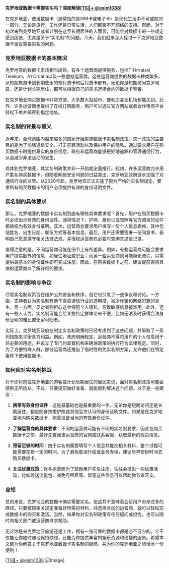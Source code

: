 **克罗地亚数据卡需要实名吗？深度解读[[TG💪+ @esim1088](https://t.me/s/esim1088)]**

在克罗地亚，使用数据卡（通常指的是SIM卡或电子卡）是现代生活中不可或缺的一部分。无论是旅行、工作还是日常生活，人们都离不开网络的支持。然而，对于初次来到克罗地亚或者计划在这里长期居住的人而言，可能会对数据卡的一些规定感到困惑，尤其是关于“实名制”的问题。今天，我们就来深入探讨一下克罗地亚数据卡是否需要实名的问题。

### 克罗地亚数据卡的基本情况

克罗地亚的数据卡市场相当成熟，有多个运营商提供服务，包括T-Hrvatski Telekom、A1 Croatia以及一些虚拟运营商。这些运营商提供的数据卡种类繁多，从短期旅游卡到长期使用的预付费卡和后付费卡都有。无论你是短期访问克罗地亚，还是计划长期居住，都可以根据自己的需求选择合适的数据卡套餐。

在克罗地亚购买数据卡非常方便，大多数大型超市、便利店甚至机场都能买到。此外，许多运营商也提供了在线订购服务，用户可以通过官方网站或者合作电商平台轻松下单并邮寄到指定地址。

### 实名制的背景与意义

近年来，全球范围内越来越多的国家开始实施数据卡实名制政策。这一政策的主要目的是为了加强通信安全、打击犯罪活动以及保护用户的隐私。通过要求用户在购买数据卡时提供真实的身份信息，政府和运营商能够更好地追踪和管理通信行为，从而减少非法活动的发生。

具体到克罗地亚，其实名制政策并非一开始就全面推行。起初，许多运营商允许用户匿名购买数据卡，但随着网络安全问题的日益突出，克罗地亚政府逐步加强了对通信行业的监管。从2020年起，克罗地亚正式实施了更为严格的实名制规定，要求所有购买数据卡的用户必须提供有效的身份证明文件。

### 实名制的具体要求

那么，克罗地亚的数据卡实名制到底有哪些具体要求呢？首先，用户在购买数据卡时必须出示有效的身份证件。通常情况下，护照、身份证或驾照等官方颁发的证件都被视为有效身份证明。其次，运营商会要求用户填写一份个人信息表格，其中包括姓名、出生日期、联系方式等基本信息。最后，用户还需要签署一份同意书，表明自己愿意遵守相关法律法规，并授权运营商在必要时查询其通信记录。

值得注意的是，不同运营商可能在细节上有所差异。例如，有些运营商可能会要求用户提供额外的信息，如居住地址或职业；而另一些运营商则可能简化流程，只需提供最基本的身份证件即可完成注册。因此，在购买数据卡之前，建议提前咨询具体的运营商以了解详细的要求。

### 实名制的影响与争议

尽管实名制政策旨在维护公共安全和秩序，但它也引发了一些争议和讨论。一方面，支持者认为实名制有助于提高通信行业的透明度，减少诈骗和网络犯罪的发生。另一方面，反对者则担心这会侵犯个人隐私，导致敏感信息被滥用。此外，还有一些人认为，实名制可能会给某些特定群体带来不便，比如无法及时获得合法身份证明的难民或无家可归者。

实际上，克罗地亚政府在制定实名制政策时已经考虑到了这些问题，并采取了一系列措施来平衡各方利益。例如，政府明确规定，运营商不得将用户的个人信息用于非必要的用途，并设立了专门的监督机构来确保政策的执行符合法律规定。同时，为了方便特殊人群，部分运营商还推出了临时性的免实名制方案，允许他们在特定条件下使用数据卡。

### 如何应对实名制挑战

对于即将前往克罗地亚的游客或计划长期居住的居民来说，面对实名制政策可能会感到无所适从。不过，只要提前做好准备，就能顺利解决这个问题。以下是一些建议：

1. **携带有效身份证件**：这是最基础也是最重要的一步。无论你是短期访问还是长期居住，都应随身携带护照或其他官方认可的身份证明文件。如果是在克罗地亚境内购买数据卡，则需准备当地的有效身份证件。

2. **了解运营商的具体要求**：不同的运营商可能有不同的实名制要求，因此在购买数据卡之前，最好先查阅该运营商的官网或联系客服，获取最新的政策信息。

3. **预留足够的时间**：由于实名制需要填写个人信息并提交相关材料，整个过程可能需要花费一定的时间。为了避免耽误行程或业务办理，建议尽早安排时间去购买数据卡。

4. **关注优惠政策**：许多运营商为了鼓励用户实名注册，往往会推出一些优惠活动，比如赠送流量包、减免月租费等。留意这些信息可以帮助你节省开支。

### 总结

总的来说，克罗地亚的数据卡确实需要实名，但这并不意味着会给用户带来过多的麻烦。只要按照相关规定准备好所需的材料，并选择合适的运营商，就可以轻松完成数据卡的购买和激活。当然，如果你对实名制政策有任何疑问或担忧，也可以随时向相关部门或运营商寻求帮助。

无论你是来克罗地亚旅游还是工作，拥有一张可靠的数据卡都是必不可少的。它不仅能让你随时随地保持联络，还能为你提供丰富的娱乐资源和便捷的服务。希望本文能为你解答关于克罗地亚数据卡实名制的疑惑，并为你的克罗地亚之旅增添一份便利！

[[TG💪+ @esim1088](https://t.me/s/esim1088) ![Image](https://i.postimg.cc/4NQfJmqS/Snipaste-2025-05-13-00-14-12.png)]